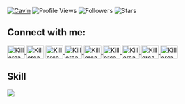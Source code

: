 <!-- Killercavin -->

[![Cavin](https://img.shields.io/badge/Cavin-<COLOR>.svg)](https://shields.io/) ![Profile Views](https://komarev.com/ghpvc/?username=Killercavin&color=green) ![Followers](https://img.shields.io/github/followers/Killercavin) ![Stars](https://img.shields.io/github/stars/Killercavin?label=Profile%20Stars&logo=Profile%20stars&logoColor=g)

## Connect with me:

<p align="left">

<a href="https://wa.me/+254798941735" target="blank"><img align="center" src="https://raw.githubusercontent.com/rahuldkjain/github-profile-readme-generator/master/src/images/icons/Social/whatsapp.svg" alt="Killercavin" height="30" width="40" />
   <a ref="https://twitter.com/Killercavin" target="blank"><img align="center" src="https://raw.githubusercontent.com/rahuldkjain/github-profile-readme-generator/master/src/images/icons/Social/twitter.svg" alt="Killercavin" height="30" width="40" />
       <a href="https://github.com/Killercavin" target="blank"><img align="center" src="https://raw.githubusercontent.com/rahuldkjain/github-profile-readme-generator/master/src/images/icons/Social/github.svg" alt="Killercavin" height="30" width="40" />
          <a href="https://instagram.com/killer_cavin" target="blank"><img align="center" src="https://raw.githubusercontent.com/rahuldkjain/github-profile-readme-generator/master/src/images/icons/Social/instagram.svg" alt="Killercavin" height="30" width="40" />
             <a href="https://reddit.com/u/Killercavin" target="blank"><img align="center" src="https://raw.githubusercontent.com/rahuldkjain/github-profile-readme-generator/master/src/images/icons/Social/reddit.svg" alt="Killercavin" height="30" width="40" />
                <a href="https://pinterest.com/Killercavin" target="blank"><img align="center" src="https://raw.githubusercontent.com/rahuldkjain/github-profile-readme-generator/master/src/images/icons/Social/pinterest.svg" alt="Killercavin" height="30" width="40" />
                   <a href="https://www.facebook.com/profile.php?id=100083867750257" target="blank"><img align="center" src="https://raw.githubusercontent.com/rahuldkjain/github-profile-readme-generator/master/src/images/icons/Social/facebook.svg" alt="Killercavin" height="30" width="40" />
                      <a href="https://www.youtube.com/channel/UCWjk1I5qrELwNtrvttIJKUw" target="blank"><img align="center" src="https://raw.githubusercontent.com/rahuldkjain/github-profile-readme-generator/master/src/images/icons/Social/youtube.svg" alt="Killercavin" height="30" width="40" />
                         <a href="mailto:cavinlarry001@gmail.com" target="blank"><img align="center" src="https://camo.githubusercontent.com/4a3dd8d10a27c272fd04b2ce8ed1a130606f95ea6a76b5e19ce8b642faa18c27/68747470733a2f2f6564656e742e6769746875622e696f2f537570657254696e7949636f6e732f696d616765732f7376672f676d61696c2e737667" alt="Killercavin" height="30" width="40" />

</a>

</p>

## Skill

<p>

<a href="https://skillicons.dev">

<img src="https://skillicons.dev/icons?i=git,github,vscode,html"/>

</a>

</p>

<p>

<img alt="" src="https://github-readme-stats.vercel.app/api?username=Killercavin&show_icons=true&theme=tokyonight"/>

<br>

<img alt="" src="https://github-readme-streak-stats.herokuapp.com/?user=Killercavin&theme=tokyonight&hide_border=false"/>

<br>

<img alt="" src="https://github-readme-stats.vercel.app/api/top-langs/?username=Killercavin&theme=tokyonight&hide_border=false&include_all_commits=true&count_private=true&layout=compact"/>

<br>

<img alt="" src="https://github-profile-trophy.vercel.app/?username=Killercavin&margin-w=8)](https://github.com/ryo-ma/github-profile-trophy"/>

<!-- Killercavin -->

















